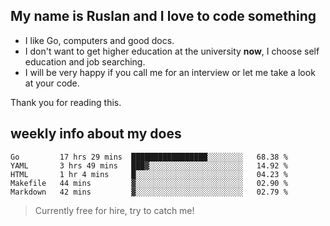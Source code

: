 ## My name is Ruslan and I love to code something

- I like Go, computers and good docs.
- I don't want to get higher education at the university **now**, I choose self education and job searching.
- I will be very happy if you call me for an interview or let me take a look at your code.

Thank you for reading this.

## weekly info about my does
<!--START_SECTION:waka-->
```text
Go         17 hrs 29 mins  █████████████████░░░░░░░░   68.38 % 
YAML       3 hrs 49 mins   ███▓░░░░░░░░░░░░░░░░░░░░░   14.92 % 
HTML       1 hr 4 mins     █░░░░░░░░░░░░░░░░░░░░░░░░   04.23 % 
Makefile   44 mins         ▓░░░░░░░░░░░░░░░░░░░░░░░░   02.90 % 
Markdown   42 mins         ▓░░░░░░░░░░░░░░░░░░░░░░░░   02.79 % 
```
<!--END_SECTION:waka-->

> Currently free for hire, try to catch me!
